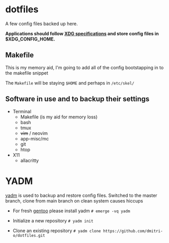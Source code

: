 # dotfiles
A few config files backed up here.

__Applications should follow [XDG specifications](https://specifications.freedesktop.org/basedir-spec/basedir-spec-latest.html) and store config files in $XDG_CONFIG_HOME.__

## Makefile
This is my memory aid, I'm going to add all of the config bootstapping in to the makefile snippet

The ``Makefile`` will be staying ``$HOME`` and perhaps in ``/etc/skel/``


## Software in use and to backup their settings
* Terminal
  * Makefile (is my aid for memory loss)
  * bash
  * tmux
  * ~~vim~~ / neovim
  * app-misc/mc
  * git
  * htop
* X11
   * allacritty

# YADM
[yadm](https://yadm.io/) is used to backup and restore config files. Switched to the master branch, clone from main branch on clean system causes hiccups
* For fresh [gentoo](gentoo.org) please install yadm
``# emerge -vq yadm``
* Initialize a new repository
``# yadm init``

* Clone an existing repository
``# yadm clone https://github.com/dmitri-o/dotfiles.git``
